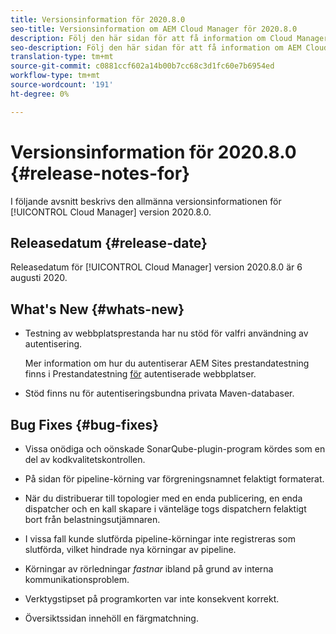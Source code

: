 ```yaml
---
title: Versionsinformation för 2020.8.0
seo-title: Versionsinformation om AEM Cloud Manager för 2020.8.0
description: Följ den här sidan för att få information om Cloud Manager version 2020.8.0
seo-description: Följ den här sidan för att få information om AEM Cloud Manager version 2020.8.0
translation-type: tm+mt
source-git-commit: c0881ccf602a14b00b7cc68c3d1fc60e7b6954ed
workflow-type: tm+mt
source-wordcount: '191'
ht-degree: 0%

---
```


# Versionsinformation för 2020.8.0 {#release-notes-for}

I följande avsnitt beskrivs den allmänna versionsinformationen för [!UICONTROL Cloud Manager] version 2020.8.0.

## Releasedatum {#release-date}

Releasedatum för [!UICONTROL Cloud Manager] version 2020.8.0 är 6 augusti 2020.

## What&#39;s New {#whats-new}

* Testning av webbplatsprestanda har nu stöd för valfri användning av autentisering.

   Mer information om hur du autentiserar AEM Sites prestandatestning finns i Prestandatestning [för](configuring-pipeline.md#authenticated-sites-performance) autentiserade webbplatser.

* Stöd finns nu för autentiseringsbundna privata Maven-databaser.

## Bug Fixes {#bug-fixes}

* Vissa onödiga och oönskade SonarQube-plugin-program kördes som en del av kodkvalitetskontrollen.

* På sidan för pipeline-körning var förgreningsnamnet felaktigt formaterat.

* När du distribuerar till topologier med en enda publicering, en enda dispatcher och en kall skapare i vänteläge togs dispatchern felaktigt bort från belastningsutjämnaren.

* I vissa fall kunde slutförda pipeline-körningar inte registreras som slutförda, vilket hindrade nya körningar av pipeline.

* Körningar av rörledningar *fastnar* ibland på grund av interna kommunikationsproblem.

* Verktygstipset på programkorten var inte konsekvent korrekt.

* Översiktssidan innehöll en färgmatchning.

